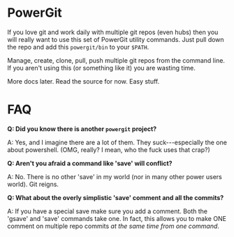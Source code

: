 PowerGit
========

If you love git and work daily with multiple git repos (even hubs)
then you will really want to use this set of PowerGit utility commands.
Just pull down the repo and add this `powergit/bin` to your `$PATH`.

Manage, create, clone, pull, push multiple git repos from the command
line. If you aren't using this (or something like it) you are wasting
time.

More docs later. Read the source for now. Easy stuff.

FAQ
===

**Q: Did you know there is another `powergit` project?**

A: Yes, and I imagine there are a lot of them. They suck---especially the
one about powershell. (OMG, really? I mean, who the fuck uses that crap?)

**Q: Aren't you afraid a command like 'save' will conflict?**

A: No. There is no other 'save' in my world (nor in many other power
users world). Git reigns.

**Q: What about the overly simplistic 'save' comment and all the
commits?**

A: If you have a special save make sure you add a comment. Both the
'gsave' and 'save' commands take one. In fact, this allows you to make
ONE comment on multiple repo commits *at the same time from one
command*.
